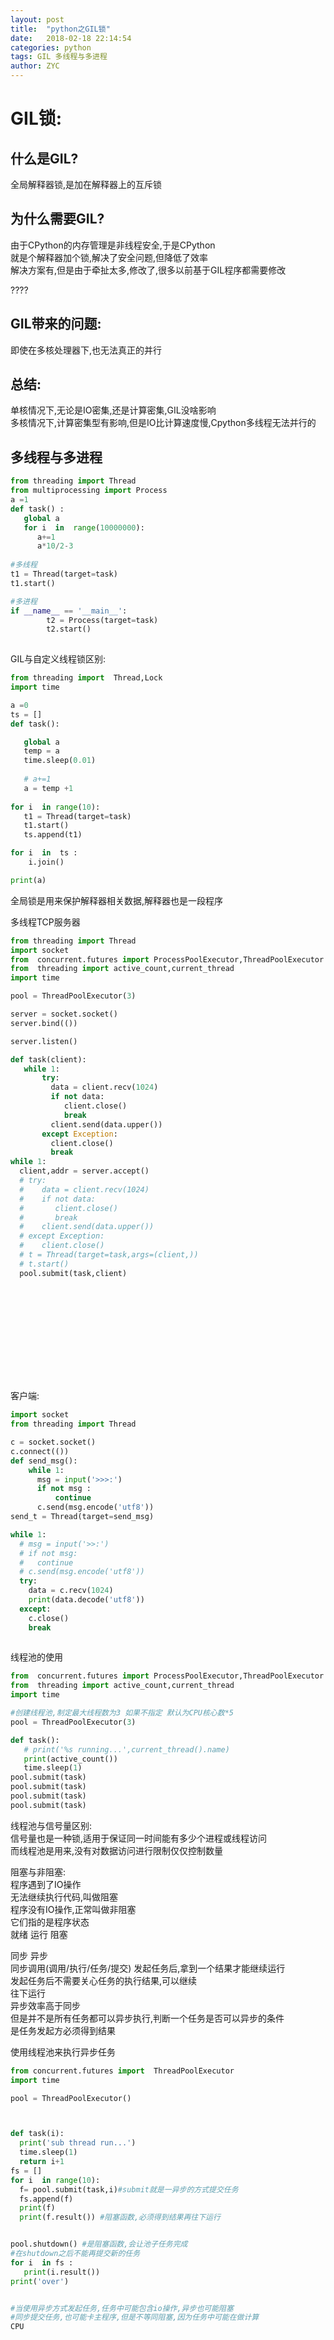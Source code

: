```yaml
---
layout: post
title:  "python之GIL锁"
date:   2018-02-18 22:14:54
categories: python
tags: GIL 多线程与多进程
author: ZYC
---
```


# GIL锁:     

## 什么是GIL?     

全局解释器锁,是加在解释器上的互斥锁    

## 为什么需要GIL?     

由于CPython的内存管理是非线程安全,于是CPython   
就是个解释器加个锁,解决了安全问题,但降低了效率    
解决方案有,但是由于牵扯太多,修改了,很多以前基于GIL程序都需要修改      

???? 

## GIL带来的问题:       

即使在多核处理器下,也无法真正的并行    

## 总结:  

单核情况下,无论是IO密集,还是计算密集,GIL没啥影响   
多核情况下,计算密集型有影响,但是IO比计算速度慢,Cpython多线程无法并行的
​        

## 多线程与多进程

````python
from threading import Thread
from multiprocessing import Process
a =1 
def task() :
   global a 
   for i  in  range(10000000):
      a+=1
      a*10/2-3
      
#多线程
t1 = Thread(target=task)
t1.start()

#多进程
if __name__ == '__main__':
        t2 = Process(target=task)
        t2.start()
       

````
GIL与自定义线程锁区别:       
```python
from threading import  Thread,Lock
import time

a =0
ts = []
def task():

   global a
   temp = a
   time.sleep(0.01)
   
   # a+=1
   a = temp +1
   
for i  in range(10):
   t1 = Thread(target=task)
   t1.start()
   ts.append(t1)

for i  in  ts :
    i.join()

print(a)

```
全局锁是用来保护解释器相关数据,解释器也是一段程序   


多线程TCP服务器   
```python
from threading import Thread
import socket
from  concurrent.futures import ProcessPoolExecutor,ThreadPoolExecutor
from  threading import active_count,current_thread
import time

pool = ThreadPoolExecutor(3)

server = socket.socket()
server.bind(())

server.listen()

def task(client):
   while 1:
       try:
         data = client.recv(1024)
         if not data:
            client.close()
            break
         client.send(data.upper())
       except Exception:
         client.close()
         break
while 1:
  client,addr = server.accept()
  # try:
  #    data = client.recv(1024)
  #    if not data:
  #       client.close()
  #       break
  #    client.send(data.upper())
  # except Exception:
  #    client.close()
  # t = Thread(target=task,args=(client,))
  # t.start()
  pool.submit(task,client)
 
 
 
 
 
 
 
 
 
 
 
```
客户端:
```python
import socket
from threading import Thread

c = socket.socket()
c.connect(())
def send_msg():
    while 1:
      msg = input('>>>:')
      if not msg :
          continue
      c.send(msg.encode('utf8')) 
send_t = Thread(target=send_msg)

while 1:
  # msg = input('>>:')
  # if not msg:
  #   continue
  # c.send(msg.encode('utf8'))
  try:
    data = c.recv(1024)
    print(data.decode('utf8'))
  except:
    c.close()
    break
  
```
线程池的使用     
```python
from  concurrent.futures import ProcessPoolExecutor,ThreadPoolExecutor
from  threading import active_count,current_thread
import time

#创建线程池,制定最大线程数为3 如果不指定 默认为CPU核心数*5
pool = ThreadPoolExecutor(3)

def task():
   # print('%s running...',current_thread().name)
   print(active_count())
   time.sleep(1)
pool.submit(task)   
pool.submit(task)
pool.submit(task)
pool.submit(task)

```
线程池与信号量区别:     
信号量也是一种锁,适用于保证同一时间能有多少个进程或线程访问    
而线程池是用来,没有对数据访问进行限制仅仅控制数量


阻塞与非阻塞:      
程序遇到了IO操作     
无法继续执行代码,叫做阻塞     
程序没有IO操作,正常叫做非阻塞     
它们指的是程序状态      
就绪  运行   阻塞     

同步 异步      
同步调用(调用/执行/任务/提交)
发起任务后,拿到一个结果才能继续运行   
发起任务后不需要关心任务的执行结果,可以继续   
往下运行   
异步效率高于同步   
但是并不是所有任务都可以异步执行,判断一个任务是否可以异步的条件   
是任务发起方必须得到结果   

使用线程池来执行异步任务
```python
from concurrent.futures import  ThreadPoolExecutor
import time

pool = ThreadPoolExecutor()



def task(i):
  print('sub thread run...')
  time.sleep(1)
  return i+1
fs = []  
for i  in range(10):
  f= pool.submit(task,i)#submit就是一异步的方式提交任务
  fs.append(f)
  print(f)
  print(f.result()) #阻塞函数,必须得到结果再往下运行


pool.shutdown() #是阻塞函数,会让池子任务完成
#在shutdown之后不能再提交新的任务
for i  in fs :
   print(i.result())
print('over')


#当使用异步方式发起任务,任务中可能包含io操作,异步也可能阻塞
#同步提交任务,也可能卡主程序,但是不等同阻塞,因为任务中可能在做计算
CPU


```